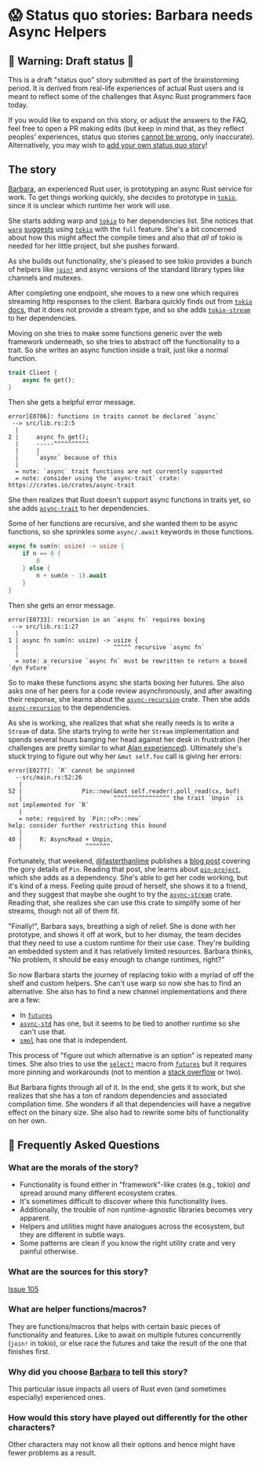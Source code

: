 # 😱 Status quo stories: Barbara needs Async Helpers

## 🚧 Warning: Draft status 🚧

This is a draft "status quo" story submitted as part of the brainstorming period. It is derived from real-life experiences of actual Rust users and is meant to reflect some of the challenges that Async Rust programmers face today. 

If you would like to expand on this story, or adjust the answers to the FAQ, feel free to open a PR making edits (but keep in mind that, as they reflect peoples' experiences, status quo stories [cannot be wrong], only inaccurate). Alternatively, you may wish to [add your own status quo story][htvsq]!

## The story

[Barbara], an experienced Rust user, is prototyping an async Rust service for work. To get things working quickly, she decides to prototype in [`tokio`], since it is unclear which runtime her work will use.

She starts adding warp and [`tokio`] to her dependencies list. She notices that [`warp`] [suggests](https://github.com/seanmonstar/warp/#example) using [`tokio`] with the `full` feature. She's a bit concerned about how this might affect the compile times and also that *all* of tokio is needed for her little project, but she pushes forward.

As she builds out functionality, she's pleased to see tokio provides a bunch of helpers like [`join!`](https://docs.rs/tokio/1.4.0/tokio/macro.join.html) and async versions of the standard library types like channels and mutexes.

After completing one endpoint, she moves to a new one which requires streaming http responses to the client. Barbara quickly finds out from [`tokio`] [docs](https://docs.rs/tokio/1.4.0/tokio/stream/index.html), that it does not provide a stream type, and so she adds [`tokio-stream`] to her dependencies.

Moving on she tries to make some functions generic over the web framework underneath, so she tries to abstract off the functionality to a trait. So she writes an async function inside a trait, just like a normal function.

```rust
trait Client {
    async fn get();
}
```

Then she gets a helpful error message.

```
error[E0706]: functions in traits cannot be declared `async`
 --> src/lib.rs:2:5
  |
2 |     async fn get();
  |     -----^^^^^^^^^^
  |     |
  |     `async` because of this
  |
  = note: `async` trait functions are not currently supported
  = note: consider using the `async-trait` crate: https://crates.io/crates/async-trait
```

She then realizes that Rust doesn't support async functions in traits yet, so she adds [`async-trait`] to her dependencies.

Some of her functions are recursive, and she wanted them to be async functions, so she sprinkles some `async/.await` keywords in those functions.

```rust
async fn sum(n: usize) -> usize {
    if n == 0 {
        0
    } else {
        n + sum(n - 1).await
    }
}
```

Then she gets an error message.

```
error[E0733]: recursion in an `async fn` requires boxing
 --> src/lib.rs:1:27
  |
1 | async fn sum(n: usize) -> usize {
  |                           ^^^^^ recursive `async fn`
  |
  = note: a recursive `async fn` must be rewritten to return a boxed `dyn Future`
```

So to make these functions async she starts boxing her futures. She also asks one of her peers for a code review asynchronously, and after awaiting their response, she learns about the [`async-recursion`] crate. Then she adds [`async-recursion`] to the dependencies.

As she is working, she realizes that what she really needs is to write a `Stream` of data. She starts trying to write her `Stream` implementation and spends several hours banging her head against her desk in frustration (her challenges are pretty similar to what [Alan experienced](https://rust-lang.github.io/wg-async-foundations/vision/status_quo/alan_hates_writing_a_stream.html)). Ultimately she's stuck trying to figure out why her `&mut self.foo` call is giving her errors:

```
error[E0277]: `R` cannot be unpinned
  --src/main.rs:52:26
   |
52 |                 Pin::new(&mut self.reader).poll_read(cx, buf)
   |                          ^^^^^^^^^^^^^^^^ the trait `Unpin` is not implemented for `R`
   |
   = note: required by `Pin::<P>::new`
help: consider further restricting this bound
   |
40 |     R: AsyncRead + Unpin,
   |                  ^^^^^^^
```

Fortunately, that weekend, [@fasterthanlime](https://github.com/fasterthanlime) publishes a [blog post](https://fasterthanli.me/articles/pin-and-suffering) covering the gory details of `Pin`. Reading that post, she learns about [`pin-project`], which she adds as a dependency. She's able to get her code working, but it's kind of a mess. Feeling quite proud of herself, she shows it to a friend, and they suggest that maybe she ought to try the [`async-stream`] crate. Reading that, she realizes she can use this crate to simplify some of her streams, though not all of them fit.

"Finally!", Barbara says, breathing a sigh of relief. She is done with her prototype, and shows it off at work, but to her dismay, the team decides that they need to use a custom runtime for their use case. They're building an embedded system and it has relatively limited resources. Barbara thinks, "No problem, it should be easy enough to change runtimes, right?"

So now Barbara starts the journey of replacing tokio with a myriad of off the shelf and custom helpers. She can't use warp so now she has to find an alternative. She also has to find a new channel implementations and there are a few:
* In [`futures`]
* [`async-std`] has one, but it seems to be tied to another runtime so she can't use that.
* [`smol`] has one that is independent.

This process of "figure out which alternative is an option" is repeated many times. She also tries to use the [`select!`](https://docs.rs/futures/0.3.14/futures/macro.select.html) macro from [`futures`] but it requires more pinning and workarounds (not to mention a [stack overflow](https://rust-lang.github.io/wg-async-foundations/vision/status_quo/alan_runs_into_stack_trouble.html) or two).

But Barbara fights through all of it. In the end, she gets it to work, but she realizes that she has a ton of random dependencies and associated compilation time. She wonders if all that dependencies will have a negative effect on the binary size. She also had to rewrite some bits of functionality on her own.

## 🤔 Frequently Asked Questions

### **What are the morals of the story?**
* Functionality is found either in "framework"-like crates (e.g., tokio) *and* spread around many different ecosystem crates.
* It's sometimes difficult to discover where this functionality lives.
* Additionally, the trouble of non runtime-agnostic libraries becomes very apparent.
* Helpers and utilities might have analogues across the ecosystem, but they are different in subtle ways.
* Some patterns are clean if you know the right utility crate and very painful otherwise.

### **What are the sources for this story?**
[Issue 105](https://github.com/rust-lang/wg-async-foundations/issues/105)

### **What are helper functions/macros?**
They are functions/macros that helps with certain basic pieces of functionality and features. Like to await on multiple futures concurrently (`join!` in tokio), or else race the futures and take the result of the one that finishes first.

### **Why did you choose [Barbara] to tell this story?**
This particular issue impacts all users of Rust even (and sometimes especially) experienced ones.

### **How would this story have played out differently for the other characters?**
Other characters may not know all their options and hence might have fewer problems as a result.

[character]: ../characters.md
[status quo stories]: ./status_quo.md
[Alan]: ../characters/alan.md
[Grace]: ../characters/grace.md
[Niklaus]: ../characters/niklaus.md
[Barbara]: ../characters/barbara.md
[htvsq]: ../how_to_vision/status_quo.md
[cannot be wrong]: ../how_to_vision/comment.md#comment-to-understand-or-improve-not-to-negate-or-dissuade

[`tokio`]: https://crates.io/crates/tokio/
[`tokio-stream`]: https://crates.io/crates/tokio-stream/
[`futures`]: https://crates.io/crates/futures/
[`async-recursion`]: https://crates.io/crates/async-recursion/
[`async-trait`]: https://crates.io/crates/async-trait/
[`async-stream`]: https://crates.io/crates/async-stream/
[`async-std`]: https://crates.io/crates/async-std/
[`pin-project`]: https://crates.io/crates/pin-project/
[`smol`]: https://crates.io/crates/smol/
[`warp`]: https>//crates.io/crates/warp/
